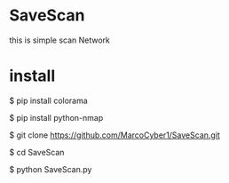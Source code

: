 # SaveScan
this is simple scan Network

# install

$ pip install colorama

$ pip install python-nmap

$ git clone https://github.com/MarcoCyber1/SaveScan.git

$ cd SaveScan

$ python SaveScan.py
